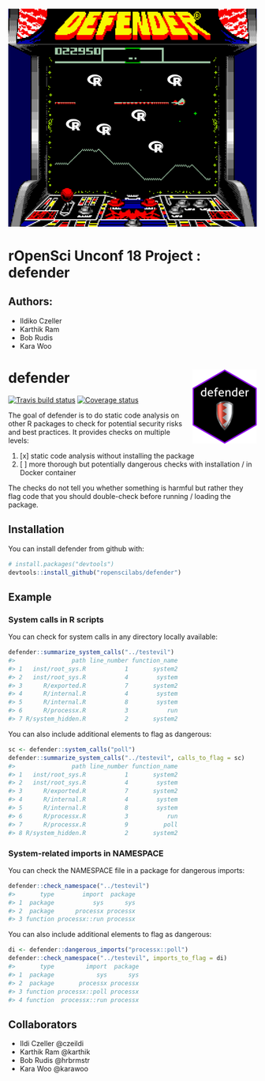 
![](./man/figures/supergb.png)

# rOpenSci Unconf 18 Project : defender

## Authors:

  - Ildiko Czeller
  - Karthik Ram
  - Bob Rudis
  - Kara Woo

<!-- README.md is generated from README.Rmd. Please edit that file -->

# defender <img src="man/figures/logo.png" align="right"/>

[![Travis build
status](https://travis-ci.org/ropenscilabs/defender.svg?branch=master)](https://travis-ci.org/ropenscilabs/defender)
[![Coverage
status](https://img.shields.io/codecov/c/github/ropenscilabs/defender/master.svg)](https://codecov.io/github/ropenscilabs/defender?branch=master)

The goal of defender is to do static code analysis on other R packages
to check for potential security risks and best practices. It provides
checks on multiple levels:

1.  \[x\] static code analysis without installing the package
2.  \[ \] more thorough but potentially dangerous checks with
    installation / in Docker container

The checks do not tell you whether something is harmful but rather they
flag code that you should double-check before running / loading the
package.

## Installation

You can install defender from github with:

``` r
# install.packages("devtools")
devtools::install_github("ropenscilabs/defender")
```

## Example

### System calls in R scripts

You can check for system calls in any directory locally available:

``` r
defender::summarize_system_calls("../testevil")
#>                path line_number function_name
#> 1   inst/root_sys.R           1       system2
#> 2   inst/root_sys.R           4        system
#> 3      R/exported.R           7       system2
#> 4      R/internal.R           4        system
#> 5      R/internal.R           8        system
#> 6      R/processx.R           3           run
#> 7 R/system_hidden.R           2       system2
```

You can also include additional elements to flag as dangerous:

``` r
sc <- defender::system_calls("poll")
defender::summarize_system_calls("../testevil", calls_to_flag = sc)
#>                path line_number function_name
#> 1   inst/root_sys.R           1       system2
#> 2   inst/root_sys.R           4        system
#> 3      R/exported.R           7       system2
#> 4      R/internal.R           4        system
#> 5      R/internal.R           8        system
#> 6      R/processx.R           3           run
#> 7      R/processx.R           9          poll
#> 8 R/system_hidden.R           2       system2
```

### System-related imports in NAMESPACE

You can check the NAMESPACE file in a package for dangerous imports:

``` r
defender::check_namespace("../testevil")
#>       type        import  package
#> 1  package           sys      sys
#> 2  package      processx processx
#> 3 function processx::run processx
```

You can also include additional elements to flag as dangerous:

``` r
di <- defender::dangerous_imports("processx::poll")
defender::check_namespace("../testevil", imports_to_flag = di)
#>       type         import  package
#> 1  package            sys      sys
#> 2  package       processx processx
#> 3 function processx::poll processx
#> 4 function  processx::run processx
```

## Collaborators

  - Ildi Czeller @czeildi
  - Karthik Ram @karthik
  - Bob Rudis @hrbrmstr
  - Kara Woo @karawoo
